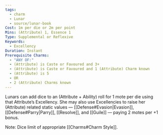 ```yaml
---
tags:
  - charm
  - Lunar
  - source/lunar-book
Cost: 1m per die or 2m per point
Mins: (Attribute) 1, Essence 1
Type: Supplemental or Reflexive
Keywords:
  - Excellency
Duration: Instant
Prerequisite Charms:
  - "ANY OF:"
  - (Attribute) is Caste or Favoured and 3+
  - (Attribute) is Caste or Favoured and 1 (Attribute) Charm known
  - (Attribute) is 5
  - OR
  - 2 (Attribute) Charms known
---
```

Lunars can add dice to an (Attribute + Ability) roll for 1 mote per die using that Attribute’s Excellency. She may also use Excellencies to raise her (Attribute) related static values — [[Defense#Evasion|Evasion]], [[Defense#Parry|Parry]], [[Resolve]], and [[Guile]] — paying 2 motes per +1 bonus.

Note: Dice limit of appropriate [[Charms#Charm Style]]. 